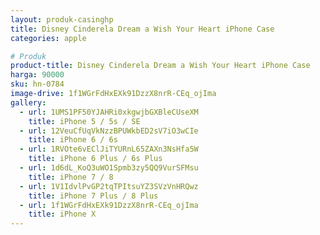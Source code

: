 ```yaml
---
layout: produk-casinghp
title: Disney Cinderela Dream a Wish Your Heart iPhone Case
categories: apple

# Produk
product-title: Disney Cinderela Dream a Wish Your Heart iPhone Case
harga: 90000
sku: hn-0784
image-drive: 1f1WGrFdHxEXk91DzzX8nrR-CEq_ojIma
gallery:
  - url: 1UMS1PF50YJAHRi0xkgwjbGXBleCUseXM
    title: iPhone 5 / 5s / SE
  - url: 12VeuCfUqVkNzzBPUWkbED2sV7iO3wCIe
    title: iPhone 6 / 6s
  - url: 1RVOte6vEClJiTYURnL65ZAXn3NsHfa5W
    title: iPhone 6 Plus / 6s Plus
  - url: 1d6dL_KoQ3uWO1Spmb3zy5QQ9VurSFMsu
    title: iPhone 7 / 8
  - url: 1V1IdvlPvGP2tqTPItsuYZ3SVzVnHRQwz
    title: iPhone 7 Plus / 8 Plus
  - url: 1f1WGrFdHxEXk91DzzX8nrR-CEq_ojIma
    title: iPhone X
---
```

